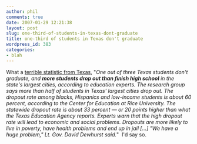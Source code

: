 ```yaml
---
author: phil
comments: true
date: 2007-01-29 12:21:38
layout: post
slug: one-third-of-students-in-texas-dont-graduate
title: one-third of students in Texas don't graduate
wordpress_id: 383
categories:
- blah
---
```


What a [terrible statistic from Texas](http://www.chron.com/disp/story.mpl/metropolitan/4505682.html), "_One out of three Texas students don't graduate, and **more students drop out than finish high school** in the state's largest cities, according to education experts. The research group says more than half of students in Texas' largest cities drop out. The dropout rate among blacks, Hispanics and low-income students is about 60 percent, according to the Center for Education at Rice University. The statewide dropout rate is about 33 percent — or 20 points higher than what the Texas Education Agency reports. Experts warn that the high dropout rate will lead to economic and social problems. Dropouts are more likely to live in poverty, have health problems and end up in jail [...] "We have a huge problem," Lt. Gov. David Dewhurst said._"  I'd say so.
